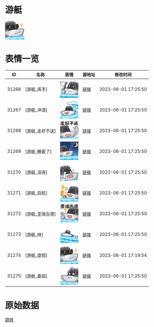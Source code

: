 # 游艇

<img src="./cover.png" height="60" alt="cover" />

# 表情一览

|ID|名称|表情|源地址|修改时间|
|----|----|----|----|----|
|31266|[游艇_挥手]|<img src="./pic/031266_%5B游艇_挥手%5D.png" height="60" alt="挥手"/>|[链接](https://i0.hdslb.com/bfs/garb/item/5ba7c33290b3c8a2ca97a44e4139aee8ec617ef7.png)|2023-06-01 17:25:50|
|31267|[游艇_冲浪]|<img src="./pic/031267_%5B游艇_冲浪%5D.png" height="60" alt="冲浪"/>|[链接](https://i0.hdslb.com/bfs/garb/item/3404eff232010557646cc3b1fd7adb3866cadbf1.png)|2023-06-01 17:25:50|
|31268|[游艇_走好不送]|<img src="./pic/031268_%5B游艇_走好不送%5D.png" height="60" alt="走好不送"/>|[链接](https://i0.hdslb.com/bfs/garb/item/4cebf2faac97b9a109ed9e575dde23834866bd77.png)|2023-06-01 17:25:50|
|31269|[游艇_睡着了]|<img src="./pic/031269_%5B游艇_睡着了%5D.png" height="60" alt="睡着了"/>|[链接](https://i0.hdslb.com/bfs/garb/item/549a7f85ad354db6c3293968e36fcf5e963f6d34.png)|2023-06-01 17:25:50|
|31270|[游艇_沮丧]|<img src="./pic/031270_%5B游艇_沮丧%5D.png" height="60" alt="沮丧"/>|[链接](https://i0.hdslb.com/bfs/garb/item/776177dc490515f72a9832e7311955b549867883.png)|2023-06-01 17:25:50|
|31271|[游艇_启航]|<img src="./pic/031271_%5B游艇_启航%5D.png" height="60" alt="启航"/>|[链接](https://i0.hdslb.com/bfs/garb/item/048fe4449ad5765bbc5418662ea5fdae3b29fc1d.png)|2023-06-01 17:25:50|
|31272|[游艇_歪瑞古德]|<img src="./pic/031272_%5B游艇_歪瑞古德%5D.png" height="60" alt="歪瑞古德"/>|[链接](https://i0.hdslb.com/bfs/garb/item/74970b512eb6b666c80e649727753bdbad72a954.png)|2023-06-01 17:25:50|
|31273|[游艇_咻]|<img src="./pic/031273_%5B游艇_咻%5D.png" height="60" alt="咻"/>|[链接](https://i0.hdslb.com/bfs/garb/item/6812b76e0d9dc16ef91ecefa512708e6df6d4e8d.png)|2023-06-01 17:25:50|
|31274|[游艇_度假]|<img src="./pic/031274_%5B游艇_度假%5D.png" height="60" alt="度假"/>|[链接](https://i0.hdslb.com/bfs/garb/item/13bb6fa8325d7b0d25123436ca0cb8ca28efffd3.png)|2023-06-01 17:19:54|
|31275|[游艇_委屈]|<img src="./pic/031275_%5B游艇_委屈%5D.png" height="60" alt="委屈"/>|[链接](https://i0.hdslb.com/bfs/garb/item/f436b1bc35b7b22fcbc1c6ada88348f3b7df76c4.png)|2023-06-01 17:25:50|

# 原始数据

[跳转](./raw.json)

